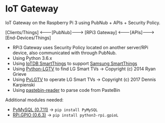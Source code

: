 # IoT Gateway

IoT Gateway on the Raspberry Pi 3 using PubNub + APIs + Security Policy.

[Clients/Things] <---[PubNub]---> [RPi3 Gateway] <---[APIs]---> [End-Devices/Things]

* RPi3 Gateway uses Security Policy located on another server/RPi device, also communicated with through PubNub.
* Using Python 3.6.x
* Using [IoTDB SmartThings](https://github.com/dpjanes/iotdb-smartthings) to support [Samsung SmartThings](http://docs.smartthings.com/en/latest/getting-started/overview.html)
* Using [Python-LGTV](https://github.com/grieve/python-lgtv) to find LG Smart TVs -> Copyright (c) 2014 Ryan Grieve
* Using [PyLGTV](https://github.com/TheRealLink/pylgtv) to operate LG Smart TVs -> Copyright (c) 2017 Dennis Karpienski
* Using [pastebin-reader](https://github.com/lnus/pastebin-reader/) to parse code from PasteBin

Additional modules  needed:
* [PyMySQL (0.7.11)](https://github.com/PyMySQL/PyMySQL/) -> `pip install PyMySQL`
* [RPi.GPIO (0.6.3)](http://sourceforge.net/projects/raspberry-gpio-python/) -> `pip install python3-rpi.gpioL`
